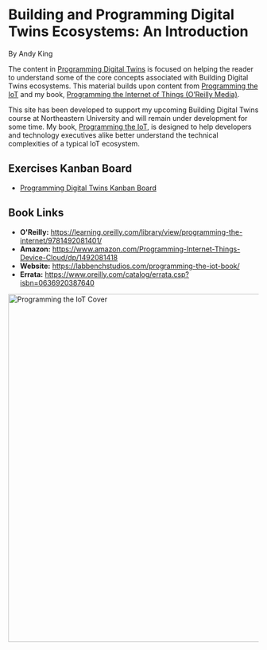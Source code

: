# Building and Programming Digital Twins Ecosystems: An Introduction

By Andy King

The content in [Programming Digital Twins](https://github.com/programming-digital-twins) is focused on helping the reader to understand some of the core concepts associated with Building Digital Twins ecosystems. This material builds upon content from [Programming the IoT](https://github.com/programming-the-iot) and my book, [Programming the Internet of Things (O’Reilly Media)](https://learning.oreilly.com/library/view/programming-the-internet/9781492081401/).

This site has been developed to support my upcoming Building Digital Twins course at Northeastern University and will remain under development for some time. My book,
[Programming the IoT](https://learning.oreilly.com/library/view/programming-the-internet/9781492081401/), is designed to help developers and technology executives alike better understand the technical complexities of a typical IoT ecosystem.

## Exercises Kanban Board
- [Programming Digital Twins Kanban Board](https://github.com/orgs/programming-digital-twins/projects/1)

## Book Links
- **O'Reilly:** https://learning.oreilly.com/library/view/programming-the-internet/9781492081401/
- **Amazon:** https://www.amazon.com/Programming-Internet-Things-Device-Cloud/dp/1492081418
- **Website:** https://labbenchstudios.com/programming-the-iot-book/
- **Errata:** https://www.oreilly.com/catalog/errata.csp?isbn=0636920387640

<a href="https://learning.oreilly.com/library/view/programming-the-internet/9781492081401/"><img src="https://labbenchstudios.files.wordpress.com/2021/06/programming-the-internet-of-things-final-cover.png" alt="Programming the IoT Cover" style="width:700px;"/></a>
<!--<a href="https://learning.oreilly.com/library/view/programming-the-internet/9781492081401/"><img src="https://learning.oreilly.com/library/cover/9781492081401/250w/" alt="Programming the IoT Cover" style="width:250px;"/></a>-->
